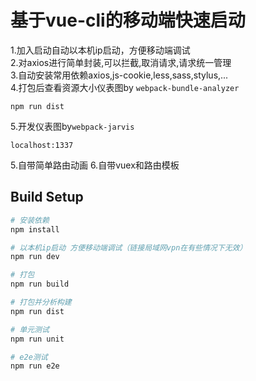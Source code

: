 # 基于vue-cli的移动端快速启动

1.加入启动自动以本机ip启动，方便移动端调试   
2.对axios进行简单封装,可以拦截,取消请求,请求统一管理   
3.自动安装常用依赖axios,js-cookie,less,sass,stylus,...     
4.打包后查看资源大小仪表图by `webpack-bundle-analyzer`    
```
npm run dist
```
5.开发仪表图by`webpack-jarvis`
```
localhost:1337
```
5.自带简单路由动画
6.自带vuex和路由模板


## Build Setup

``` bash
# 安装依赖
npm install

# 以本机ip启动 方便移动端调试（链接局域网vpn在有些情况下无效）
npm run dev

# 打包
npm run build

# 打包并分析构建
npm run dist

# 单元测试
npm run unit

# e2e测试
npm run e2e
